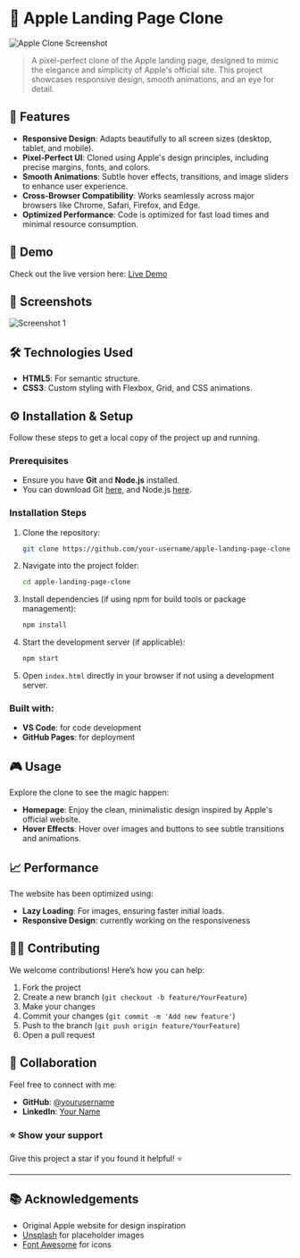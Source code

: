 # 🍎 Apple Landing Page Clone

![Apple Clone Screenshot](https://i.ibb.co/4JpJ9gJ/apple.png)

> A pixel-perfect clone of the Apple landing page, designed to mimic the elegance and simplicity of Apple's official site. This project showcases responsive design, smooth animations, and an eye for detail.

## 🌟 Features

- **Responsive Design**: Adapts beautifully to all screen sizes (desktop, tablet, and mobile).
- **Pixel-Perfect UI**: Cloned using Apple's design principles, including precise margins, fonts, and colors.
- **Smooth Animations**: Subtle hover effects, transitions, and image sliders to enhance user experience.
- **Cross-Browser Compatibility**: Works seamlessly across major browsers like Chrome, Safari, Firefox, and Edge.
- **Optimized Performance**: Code is optimized for fast load times and minimal resource consumption.
  
## 🚀 Demo

Check out the live version here: [Live Demo](https://your-live-demo-link.com)

## 📸 Screenshots

![Screenshot 1](https://i.ibb.co/4JpJ9gJ/apple.png)

## 🛠️ Technologies Used

- **HTML5**: For semantic structure.
- **CSS3**: Custom styling with Flexbox, Grid, and CSS animations.
  
## ⚙️ Installation & Setup

Follow these steps to get a local copy of the project up and running.

### Prerequisites

- Ensure you have **Git** and **Node.js** installed.
- You can download Git [here](https://git-scm.com/), and Node.js [here](https://nodejs.org/).

### Installation Steps

1. Clone the repository:

    ```bash
    git clone https://github.com/your-username/apple-landing-page-clone.git
    ```

2. Navigate into the project folder:

    ```bash
    cd apple-landing-page-clone
    ```

3. Install dependencies (if using npm for build tools or package management):

    ```bash
    npm install
    ```

4. Start the development server (if applicable):

    ```bash
    npm start
    ```

5. Open `index.html` directly in your browser if not using a development server.

### Built with:

- **VS Code**: for code development
- **GitHub Pages**: for deployment
  
## 🎮 Usage

Explore the clone to see the magic happen:

- **Homepage**: Enjoy the clean, minimalistic design inspired by Apple's official website.
- **Hover Effects**: Hover over images and buttons to see subtle transitions and animations.

## 📈 Performance

The website has been optimized using:

- **Lazy Loading**: For images, ensuring faster initial loads.
- **Responsive Design**: currently working on the responsiveness

## 🧑‍💻 Contributing

We welcome contributions! Here’s how you can help:

1. Fork the project
2. Create a new branch (`git checkout -b feature/YourFeature`)
3. Make your changes
4. Commit your changes (`git commit -m 'Add new feature'`)
5. Push to the branch (`git push origin feature/YourFeature`)
6. Open a pull request

## 🤝 Collaboration

Feel free to connect with me:

- **GitHub**: [@yourusername](https://github.com/chizomauzoma)
- **LinkedIn**: [Your Name](https://linkedin.com/in/chizomauzoma)


### ⭐️ Show your support

Give this project a star if you found it helpful! ⭐️

---

## 📚 Acknowledgements

- Original Apple website for design inspiration
- [Unsplash](https://unsplash.com/) for placeholder images
- [Font Awesome](https://fontawesome.com/) for icons
